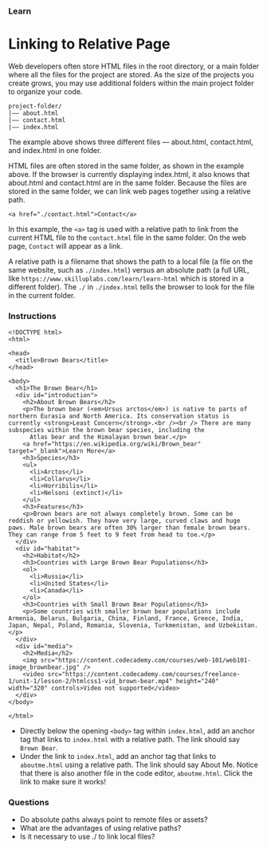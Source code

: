 ### Learn
# Linking to Relative Page
Web developers often store HTML files in the root directory, or a main folder where all the files for the project are stored. As the size of the projects you create grows, you may use additional folders within the main project folder to organize your code.
```
project-folder/
|—— about.html
|—— contact.html
|—— index.html

```

The example above shows three different files — about.html, contact.html, and index.html in one folder.

HTML files are often stored in the same folder, as shown in the example above. If the browser is currently displaying index.html, it also knows that about.html and contact.html are in the same folder. Because the files are stored in the same folder, we can link web pages together using a relative path.

```
<a href="./contact.html">Contact</a>

```

In this example, the `<a>` tag is used with a relative path to link from the current HTML file to the `contact.html` file in the same folder. On the web page, `Contact` will appear as a link.

A relative path is a filename that shows the path to a local file (a file on the same website, such as `./index.html`) versus an absolute path (a full URL, like `https://www.skilluplabs.com/learn/learn-html` which is stored in a different folder). The `./` in `./index.html` tells the browser to look for the file in the current folder.

### Instructions
```
<!DOCTYPE html>
<html>

<head>
  <title>Brown Bears</title>
</head>

<body>
  <h1>The Brown Bear</h1>
  <div id="introduction">
    <h2>About Brown Bears</h2>
    <p>The brown bear (<em>Ursus arctos</em>) is native to parts of northern Eurasia and North America. Its conservation status is currently <strong>Least Concern</strong>.<br /><br /> There are many subspecies within the brown bear species, including the
      Atlas bear and the Himalayan brown bear.</p>
    <a href="https://en.wikipedia.org/wiki/Brown_bear" target="_blank">Learn More</a>
    <h3>Species</h3>
    <ul>
      <li>Arctos</li>
      <li>Collarus</li>
      <li>Horribilis</li>
      <li>Nelsoni (extinct)</li>
    </ul>
    <h3>Features</h3>
    <p>Brown bears are not always completely brown. Some can be reddish or yellowish. They have very large, curved claws and huge paws. Male brown bears are often 30% larger than female brown bears. They can range from 5 feet to 9 feet from head to toe.</p>
  </div>
  <div id="habitat">
    <h2>Habitat</h2>
    <h3>Countries with Large Brown Bear Populations</h3>
    <ol>
      <li>Russia</li>
      <li>United States</li>
      <li>Canada</li>
    </ol>
    <h3>Countries with Small Brown Bear Populations</h3>
    <p>Some countries with smaller brown bear populations include Armenia, Belarus, Bulgaria, China, Finland, France, Greece, India, Japan, Nepal, Poland, Romania, Slovenia, Turkmenistan, and Uzbekistan.</p>
  </div>
  <div id="media">
    <h2>Media</h2>
    <img src="https://content.codecademy.com/courses/web-101/web101-image_brownbear.jpg" />
    <video src="https://content.codecademy.com/courses/freelance-1/unit-1/lesson-2/htmlcss1-vid_brown-bear.mp4" height="240" width="320" controls>Video not supported</video>
  </div>
</body>

</html>

```

* Directly below the opening `<body>` tag within `index.html`, add an anchor tag that links to `index.html` with a relative path. The link should say `Brown Bear`.
* Under the link to `index.html`, add an anchor tag that links to `aboutme.html` using a relative path. The link should say About Me. Notice that there is also another file in the code editor, `aboutme.html`. Click the link to make sure it works!

### Questions
* Do absolute paths always point to remote files or assets?
* What are the advantages of using relative paths?
* Is it necessary to use ./ to link local files?